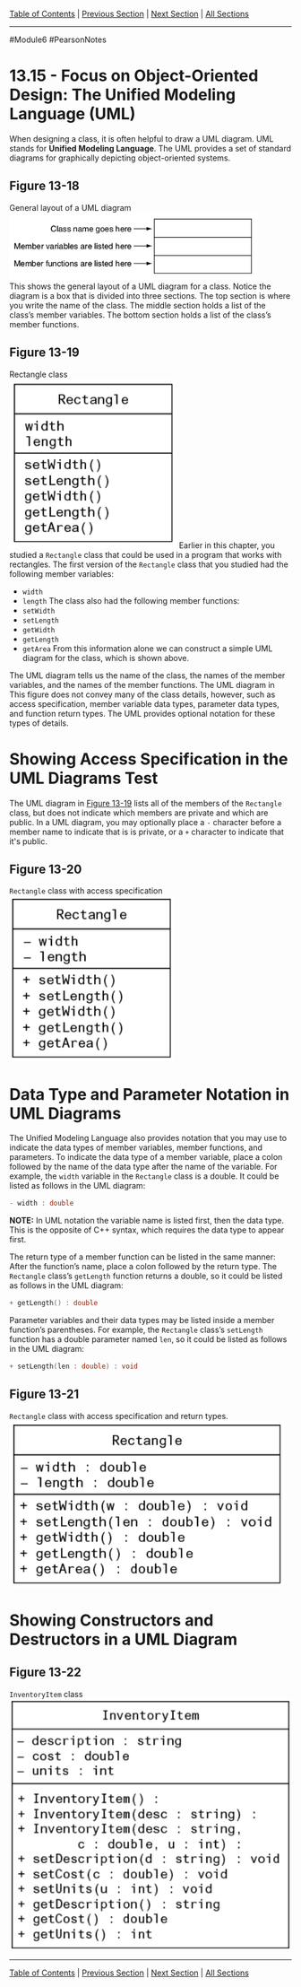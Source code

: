 [Table of Contents](/README.md) | [Previous Section](13.14%20-%20Focus%20on%20Object-Oriented%20Programming.md) | [Next Section](13.16%20-%20Focus%20on%20Object-Oriented%20Design.md) | [All Sections](/Module%206/Pearson%20Notes/)
***
#Module6 #PearsonNotes
# 13.15 - Focus on Object-Oriented Design: The Unified Modeling Language (UML)
When designing a class, it is often helpful to draw a UML diagram. UML stands for **Unified Modeling Language**. The UML provides a set of standard diagrams for graphically depicting object-oriented systems. 

## Figure 13-18
General layout of a UML diagram <br />
![Figure 13-18](13.15%20Photos/13.15%20-%20Figure%2013-18.png) <br />
This shows the general layout of a UML diagram for a class. Notice the diagram is a box that is divided into three sections. The top section is where you write the name of the class. The middle section holds a list of the class’s member variables. The bottom section holds a list of the class’s member functions.

## Figure 13-19
Rectangle class <br />
![Figure 13-19](13.15%20Photos/13.15%20-%20Figure%2013-19.png)
Earlier in this chapter, you studied a `Rectangle` class that could be used in a program that works with rectangles. The first version of the `Rectangle` class that you studied had the following member variables:
- `width`
- `length`
The class also had the following member functions:
- `setWidth`
- `setLength`
- `getWidth`
- `getLength`
- `getArea`
From this information alone we can construct a simple UML diagram for the class, which is shown above.

The UML diagram tells us the name of the class, the names of the member variables, and the names of the member functions. The UML diagram in This figure does not convey many of the class details, however, such as access specification, member variable data types, parameter data types, and function return types. The UML provides optional notation for these types of details.

# Showing Access Specification in the UML Diagrams Test
The UML diagram in [Figure 13-19](#Figure-13-19) lists all of the members of the `Rectangle` class, but does not indicate which members are private and which are public. In a UML diagram, you may optionally place a `-` character before a member name to indicate that is is private, or a `+` character to indicate that it's public.

## Figure 13-20
`Rectangle` class with access specification <br />
![Figure 13-20](13.15%20Photos/13.15%20-%20Figure%2013-20.png) <br />

# Data Type and Parameter Notation in UML Diagrams
The Unified Modeling Language also provides notation that you may use to indicate the data types of member variables, member functions, and parameters. To indicate the data type of a member variable, place a colon followed by the name of the data type after the name of the variable. For example, the `width` variable in the `Rectangle` class is a double. It could be listed as follows in the UML diagram:
```c++
- width : double
```
**NOTE:** In UML notation the variable name is listed first, then the data type. This is the opposite of C++ syntax, which requires the data type to appear first.

The return type of a member function can be listed in the same manner: After the function’s name, place a colon followed by the return type. The `Rectangle` class’s `getLength` function returns a double, so it could be listed as follows in the UML diagram:
```c++
+ getLength() : double
```

Parameter variables and their data types may be listed inside a member function’s parentheses. For example, the `Rectangle` class’s `setLength` function has a double parameter named `len`, so it could be listed as follows in the UML diagram:
```c++
+ setLength(len : double) : void
```

## Figure 13-21
`Rectangle` class with access specification and return types. <br />
![Figure 13-21](13.15%20Photos/13.15%20-%20Figure%2013-21.png) <br />

# Showing Constructors and Destructors in a UML Diagram
## Figure 13-22
`InventoryItem` class
![Figure 13-22](13.15%20Photos/13.15%20-%20Figure%2013-22.png)

***
[Table of Contents](/README.md) | [Previous Section](13.14%20-%20Focus%20on%20Object-Oriented%20Programming.md) | [Next Section](13.16%20-%20Focus%20on%20Object-Oriented%20Design.md) | [All Sections](/Module%206/Pearson%20Notes/)